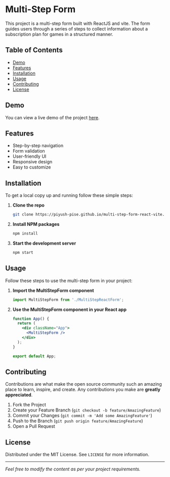 # Multi-Step Form

This project is a multi-step form built with ReactJS and vite. The form guides users through a series of steps to collect information about a subscription plan for games in a structured manner.

## Table of Contents

- [Demo](#demo)
- [Features](#features)
- [Installation](#installation)
- [Usage](#usage)
- [Contributing](#contributing)
- [License](#license)

## Demo

You can view a live demo of the project [here](https://piyush-pise.github.io/Multi-step-form-react-vite/).

## Features

- Step-by-step navigation
- Form validation
- User-friendly UI
- Responsive design
- Easy to customize

## Installation

To get a local copy up and running follow these simple steps:

1. **Clone the repo**
    ```sh
    git clone https://piyush-pise.github.io/multi-step-form-react-vite.git
    ```
2. **Install NPM packages**
    ```sh
    npm install
    ```
3. **Start the development server**
    ```sh
    npm start
    ```

## Usage

Follow these steps to use the multi-step form in your project:

1. **Import the MultiStepForm component**
    ```jsx
    import MultiStepForm from './MultiStepReactForm';
    ```

2. **Use the MultiStepForm component in your React app**
    ```jsx
    function App() {
      return (
        <div className="App">
          <MultiStepForm />
        </div>
      );
    }

    export default App;
    ```

## Contributing

Contributions are what make the open source community such an amazing place to learn, inspire, and create. Any contributions you make are **greatly appreciated**.

1. Fork the Project
2. Create your Feature Branch (`git checkout -b feature/AmazingFeature`)
3. Commit your Changes (`git commit -m 'Add some AmazingFeature'`)
4. Push to the Branch (`git push origin feature/AmazingFeature`)
5. Open a Pull Request

## License

Distributed under the MIT License. See `LICENSE` for more information.

---

*Feel free to modify the content as per your project requirements.*
